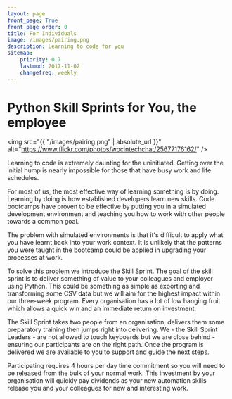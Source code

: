 ```yaml
---
layout: page
front_page: True
front_page_order: 0
title: For Individuals
image: /images/pairing.png
description: Learning to code for you
sitemap:
    priority: 0.7
    lastmod: 2017-11-02
    changefreq: weekly
---
```


# Python Skill Sprints for You, the employee

<span class="image left"><img src="{{ "/images/pairing.png" | absolute_url }}" alt="https://www.flickr.com/photos/wocintechchat/25677176162/" /></span>

Learning to code is extremely daunting for the uninitiated. Getting over the initial hump is nearly impossible for those that have busy work and life schedules.

For most of us, the most effective way of learning something is by doing. Learning by doing is how established developers learn new skills. Code bootcamps have proven to be effective by putting you in a simulated development environment and teaching you how to work with other people towards a common goal.

The problem with simulated environments is that it's difficult to apply what you have learnt back into your work context. It is unlikely that the patterns you were taught in the bootcamp could be applied in upgrading your processes at work.

To solve this problem we introduce the Skill Sprint. The goal of the skill sprint is to deliver something of value to your colleagues and employer using Python. This could be something as simple as exporting and transforming some CSV data but we will aim for the highest impact within our three-week program. Every organisation has a lot of low hanging fruit which allows a quick win and an immediate return on investment.

The Skill Sprint takes two people from an organisation, delivers them some preparatory training then jumps right into delivering. We - the Skill Sprint Leaders - are not allowed to touch keyboards but we are close behind - ensuring our participants are on the right path. Once the program is delivered we are available to you to support and guide the next steps.

Participating requires 4 hours per day time commitment so you will need to be released from the bulk of your normal work. This investment by your organisation will quickly pay dividends as your new automation skills release you and your colleagues for new and interesting work.